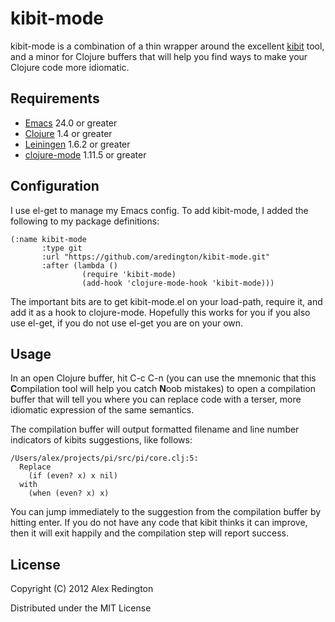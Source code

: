 # kibit-mode

kibit-mode is a combination of a thin wrapper around the excellent
[kibit](https://github.com/jonase/kibit) tool, and a minor for Clojure
buffers that will help you find ways to make your Clojure code more
idiomatic.

## Requirements

* [Emacs](http://www.gnu.org/software/emacs/) 24.0 or greater
* [Clojure](http://clojure.org) 1.4 or greater
* [Leiningen](https://github.com/technomancy/leiningen) 1.6.2 or greater
* [clojure-mode](https://github.com/technomancy/clojure-mode) 1.11.5 or greater

## Configuration

I use el-get to manage my Emacs config. To add kibit-mode, I added the
following to my package definitions:

```
(:name kibit-mode
       :type git
       :url "https://github.com/aredington/kibit-mode.git"
       :after (lambda ()
                (require 'kibit-mode)
                (add-hook 'clojure-mode-hook 'kibit-mode)))
```

The important bits are to get kibit-mode.el on your load-path, require
it, and add it as a hook to clojure-mode. Hopefully this works for you
if you also use el-get, if you do not use el-get you are on your own.

## Usage

In an open Clojure buffer, hit C-c C-n (you can use the mnemonic that
this **C**ompilation tool will help you catch **N**oob mistakes) to
open a compilation buffer that will tell you where you can replace
code with a terser, more idiomatic expression of the same semantics.

The compilation buffer will output formatted filename and line number
indicators of kibits suggestions, like follows:

```
/Users/alex/projects/pi/src/pi/core.clj:5:
  Replace
    (if (even? x) x nil)
  with
    (when (even? x) x)
```

You can jump immediately to the suggestion from the compilation buffer
by hitting enter. If you do not have any code that kibit thinks it can
improve, then it will exit happily and the compilation step will
report success.

## License

Copyright (C) 2012 Alex Redington

Distributed under the MIT License
